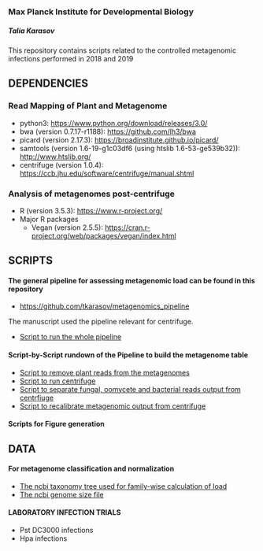 ### Max Planck Institute for Developmental Biology
##### Talia Karasov
This repository contains scripts related to the controlled metagenomic infections performed in 2018 and 2019

## DEPENDENCIES
### Read Mapping of Plant and Metagenome
* python3: https://www.python.org/download/releases/3.0/
* bwa (version 0.7.17-r1188): https://github.com/lh3/bwa
* picard (version 2.17.3): https://broadinstitute.github.io/picard/
* samtools (version 1.6-19-g1c03df6 (using htslib 1.6-53-ge539b32)): http://www.htslib.org/
* centrifuge (version 1.0.4): https://ccb.jhu.edu/software/centrifuge/manual.shtml

### Analysis of metagenomes post-centrifuge
* R (version 3.5.3): https://www.r-project.org/
* Major R packages
  * Vegan (version 2.5.5): https://cran.r-project.org/web/packages/vegan/index.html

## SCRIPTS
#### The general pipeline for assessing metagenomic load can be found in this repository
* https://github.com/tkarasov/metagenomics_pipeline

The manuscript used the pipeline relevant for centrifuge. 
* [Script to run the whole pipeline](https://github.com/tkarasov/metagenomics_pipeline/blob/master/centrifuge/centrifuge_total_pipeline.sh)

#### Script-by-Script rundown of the Pipeline to build the metagenome table
* [Script to remove plant reads from the metagenomes](c)
* [Script to run centrifuge](https://github.com/tkarasov/metagenomics_pipeline/blob/master/centrifuge/centrifuge_db.sh)
* [Script to separate fungal, oomycete and bacterial reads output from centrfiuge](https://github.com/tkarasov/metagenomics_pipeline/blob/master/centrifuge/classify_eukaryote_prokaryote.py)
* [Script to recalibrate metagenomic output from centrifuge](https://github.com/tkarasov/metagenomics_pipeline/blob/master/centrifuge/recalibrate_metagenome_table_centrifuge.py)

#### Scripts for Figure generation

## DATA 
#### For metagenome classification and normalization
* [The ncbi taxonomy tree used for family-wise calculation of load](https://github.com/tkarasov/metagenomics_pipeline/blob/master/data/megan_genus_tree_10_2_2018.tre)
* [The ncbi genome size file](https://github.com/tkarasov/metagenomics_pipeline/blob/master/data/genomes.csv)

#### LABORATORY INFECTION TRIALS
* Pst DC3000 infections
* Hpa infections
